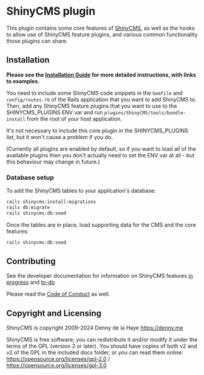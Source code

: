 # ShinyCMS plugin

This plugin contains some core features of [ShinyCMS](https://shinycms.org), as well as the hooks to allow use of ShinyCMS feature plugins, and various common functionality those plugins can share.


## Installation

**Please see the [Installation Guide](../../docs/INSTALL.md) for more detailed instructions, with links to examples.**

You need to include some ShinyCMS code snippets in the `Gemfile` and `config/routes.rb` of the Rails application that you want to add ShinyCMS to. Then, add any ShinyCMS feature plugins that you want to use to the SHINYCMS_PLUGINS ENV var and run `plugins/ShinyCMS/tools/bundle-install` from the root of your host application.

It's not necessary to include this core plugin in the SHINYCMS_PLUGINS list, but it won't cause a problem if you do.

(Currently all plugins are enabled by default, so if you want to load all of the available plugins then you don't actually need to set the ENV var at all - but this behaviour may change in future.)

### Database setup

To add the ShinyCMS tables to your application's database:
```bash
rails shinycms:install:migrations
rails db:migrate
rails shinycms:db:seed
```

Once the tables are in place, load supporting data for the CMS and the core features:
```bash
rails shinycms:db:seed
```

## Contributing

See the developer documentation for information on ShinyCMS features
[in progress](docs/Developer/Progress.md) and [to-do](docs/Developer/TODO.md)

Please read the [Code of Conduct](docs/code-of-conduct.md) as well.


## Copyright and Licensing

ShinyCMS is copyright 2009-2024 Denny de la Haye https://denny.me

ShinyCMS is free software; you can redistribute it and/or modify it under the terms of the GPL (version 2 or later). You should have copies of both v2 and v2 of the GPL in the included docs folder, or you can read them online: https://opensource.org/licenses/gpl-2.0 / https://opensource.org/licenses/gpl-3.0
